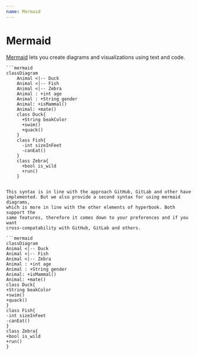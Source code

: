 ```yaml
---
name: Mermaid
---
```


# Mermaid

[Mermaid](https://mermaid-js.github.io/mermaid) lets you create diagrams and visualizations using text and code.

````
```mermaid
classDiagram
    Animal <|-- Duck
    Animal <|-- Fish
    Animal <|-- Zebra
    Animal : +int age
    Animal : +String gender
    Animal: +isMammal()
    Animal: +mate()
    class Duck{
      +String beakColor
      +swim()
      +quack()
    }
    class Fish{
      -int sizeInFeet
      -canEat()
    }
    class Zebra{
      +bool is_wild
      +run()
    }
````

````

This syntax is in line with the approach GitHub, GitLab and other have
implemented. But we also provide a second syntax for using mermaid diagrams,
which is more in line with the other elements of hyperbook. Both support the
same features, therefore it comes down to your preferences and if you want
cross-compatability with GitHub, GitLab and others.

```mermaid
classDiagram
Animal <|-- Duck
Animal <|-- Fish
Animal <|-- Zebra
Animal : +int age
Animal : +String gender
Animal: +isMammal()
Animal: +mate()
class Duck{
+String beakColor
+swim()
+quack()
}
class Fish{
-int sizeInFeet
-canEat()
}
class Zebra{
+bool is_wild
+run()
}
````
